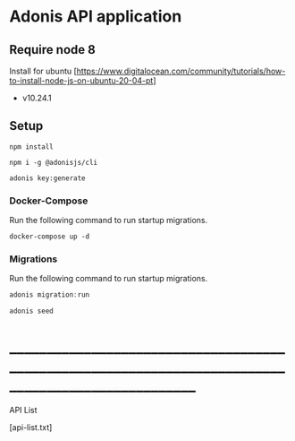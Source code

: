 # Adonis API application

## Require node 8
Install for ubuntu [https://www.digitalocean.com/community/tutorials/how-to-install-node-js-on-ubuntu-20-04-pt]
 - v10.24.1

## Setup
```
npm install
```

```
npm i -g @adonisjs/cli
```

```
adonis key:generate
```

### Docker-Compose

Run the following command to run startup migrations.

```
docker-compose up -d
```

### Migrations

Run the following command to run startup migrations.

```js
adonis migration:run
```

```js
adonis seed
```
# ___________________________________________________________________________________________________ #

API List

[api-list.txt]